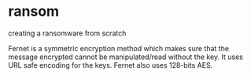# ransom
creating a ransomware from scratch


Fernet is a symmetric encryption method which makes sure that the message encrypted cannot be manipulated/read without the key. It uses URL safe encoding for the keys. Fernet also uses 128-bits AES.